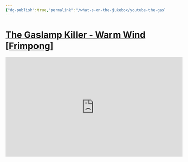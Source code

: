 ```yaml
---
{"dg-publish":true,"permalink":"/what-s-on-the-jukebox/youtube-the-gaslamp-killer-warm-wind/"}
---
```


# [The Gaslamp Killer - Warm Wind [Frimpong]](https://www.youtube.com/watch?v=Ug69aX69cyI)

<iframe width="560" height="315" src="https://www.youtube-nocookie.com/embed/Ug69aX69cyI" title="YouTube video player" frameborder="0" allow="accelerometer; autoplay; clipboard-write; encrypted-media; gyroscope; picture-in-picture" allowfullscreen></iframe>
